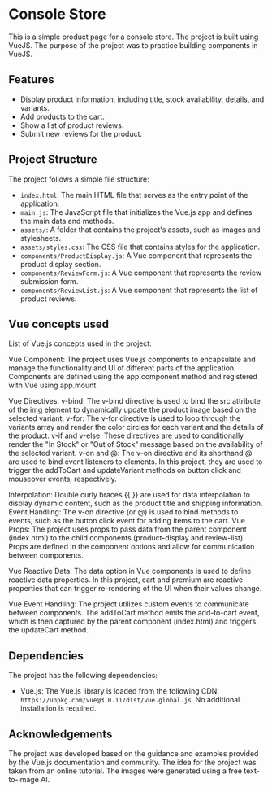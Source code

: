# Console Store

This is a simple product page for a console store. The project is built using VueJS.
The purpose of the project was to practice building components in VueJS.

## Features

- Display product information, including title, stock availability, details, and variants.
- Add products to the cart.
- Show a list of product reviews.
- Submit new reviews for the product.

## Project Structure

The project follows a simple file structure:

- `index.html`: The main HTML file that serves as the entry point of the application.
- `main.js`: The JavaScript file that initializes the Vue.js app and defines the main data and methods.
- `assets/`: A folder that contains the project's assets, such as images and stylesheets.
- `assets/styles.css`: The CSS file that contains styles for the application.
- `components/ProductDisplay.js`: A Vue component that represents the product display section.
- `components/ReviewForm.js`: A Vue component that represents the review submission form.
- `components/ReviewList.js`: A Vue component that represents the list of product reviews.


## Vue concepts used

List of Vue.js concepts used in the project:

Vue Component: 
The project uses Vue.js components to encapsulate and manage the functionality and UI of different parts of the application. 
Components are defined using the app.component method and registered with Vue using app.mount.

Vue Directives:
v-bind: The v-bind directive is used to bind the src attribute of the img element to dynamically update the product image based on the selected variant.
v-for: The v-for directive is used to loop through the variants array and render the color circles for each variant and the details of the product.
v-if and v-else: These directives are used to conditionally render the "In Stock" or "Out of Stock" message based on the availability of the selected variant.
v-on and @: The v-on directive and its shorthand @ are used to bind event listeners to elements. In this project, they are used to trigger the addToCart and updateVariant methods on button click and mouseover events, respectively.

Interpolation: Double curly braces {{ }} are used for data interpolation to display dynamic content, such as the product title and shipping information.
Event Handling: The v-on directive (or @) is used to bind methods to events, such as the button click event for adding items to the cart.
Vue Props: The project uses props to pass data from the parent component (index.html) to the child components (product-display and review-list). Props are defined in the component options and allow for communication between components.

Vue Reactive Data: The data option in Vue components is used to define reactive data properties. In this project, cart and premium are reactive properties that can trigger re-rendering of the UI when their values change.

Vue Event Handling: The project utilizes custom events to communicate between components. The addToCart method emits the add-to-cart event, which is then captured by the parent component (index.html) and triggers the updateCart method.


## Dependencies

The project has the following dependencies:

- Vue.js: The Vue.js library is loaded from the following CDN: `https://unpkg.com/vue@3.0.11/dist/vue.global.js`. No additional installation is required.

## Acknowledgements

The project was developed based on the guidance and examples provided by the Vue.js documentation and community.
The idea for the project was taken from an online tutorial.
The images were generated using a free text-to-image AI.
